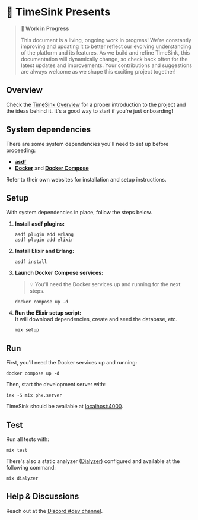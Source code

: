 # 🌌 TimeSink Presents

> **️🚧 Work in Progress**
>
> This document is a living, ongoing work in progress! We're constantly improving and updating it to better reflect our evolving understanding of the platform and its features. As we build and refine TimeSink, this documentation will dynamically change, so check back often for the latest updates and improvements. Your contributions and suggestions are always welcome as we shape this exciting project together!

## Overview

Check the [TimeSink Overview](OVERVIEW.md) for a proper introduction to the project and the ideas behind it. It's a good way to start if you're just onboarding!

## System dependencies

There are some system dependencies you'll need to set up before proceeding:

- **[asdf](https://asdf-vm.com)**
- **[Docker](https://www.docker.com)** and **[Docker Compose](https://docs.docker.com/compose/)**

Refer to their own websites for installation and setup instructions.

## Setup

With system dependencies in place, follow the steps below.

1. **Install asdf plugins:**

   ```
   asdf plugin add erlang
   asdf plugin add elixir
   ```

1. **Install Elixir and Erlang:**

   ```
   asdf install
   ```

1. **Launch Docker Compose services:**

   > 💡 You'll need the Docker services up and running for the next steps.

   ```
   docker compose up -d
   ```

1. **Run the Elixir setup script:**  
    It will download dependencies, create and seed the database, etc.

   ```
   mix setup
   ```

## Run

First, you'll need the Docker services up and running:

```
docker compose up -d
```

Then, start the development server with:

```
iex -S mix phx.server
```

TimeSink should be available at [localhost:4000](http://localhost:4000).

<!--
## 🏗️ Production Setup

Ready to deploy? Please consult our deployment guides for best practices and tips.
-->

## Test

Run all tests with:

```
mix test
```

There's also a static analyzer ([Dialyzer](https://www.erlang.org/doc/apps/dialyzer/dialyzer.html)) configured and available at the following command:

```
mix dialyzer
```

## Help & Discussions

Reach out at the [Discord #dev channel](https://discord.com/channels/1263447434655436861/1288870802548199434).
